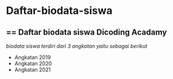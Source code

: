 # Daftar-biodata-siswa
==
Daftar biodata siswa  Dicoding Acadamy
--
*biodata siswa terdiri dari 3 angkatan yaitu sebagai berikut*
- Angkatan 2019
- Angkatan 2020
- Angkatan 2021
